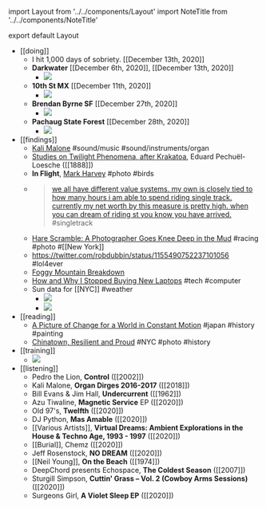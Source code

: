 import Layout from '../../components/Layout'
import NoteTitle from '../../components/NoteTitle'

export default Layout

<NoteTitle date="2021-01-01" title="December 2020" />

- [[doing]]
  - I hit 1,000 days of sobriety. [[December 13th, 2020]]
  - **Darkwater** [[December 6th, 2020]], [[December 13th, 2020]]
    - ![](https://firebasestorage.googleapis.com/v0/b/firescript-577a2.appspot.com/o/imgs%2Fapp%2Faxelav%2F1z_Fna9j01.jpg?alt=media&token=33b4a565-a895-4573-8ab9-234c7d79fdff)
  - **10th St MX** [[December 11th, 2020]]
    - ![](https://firebasestorage.googleapis.com/v0/b/firescript-577a2.appspot.com/o/imgs%2Fapp%2Faxelav%2FXd_4Kau49A.jpg?alt=media&token=07b6e54b-a8ad-4733-bad7-cbe2bc3bfac2)
  - **Brendan Byrne SF** [[December 27th, 2020]]
    - ![](https://firebasestorage.googleapis.com/v0/b/firescript-577a2.appspot.com/o/imgs%2Fapp%2Faxelav%2Fse1Ryt1I41.jpg?alt=media&token=f45c0648-b953-4e18-ba5c-56afd4e14e85)
  - **Pachaug State Forest** [[December 28th, 2020]]
    - ![](https://firebasestorage.googleapis.com/v0/b/firescript-577a2.appspot.com/o/imgs%2Fapp%2Faxelav%2FAnUGyyh_Yv.jpg?alt=media&token=618c00f6-089b-4987-892f-7d2dd7af1973)
- [[findings]]
  - [Kali Malone](https://kalimalone.com/) #sound/music #sound/instruments/organ
  - [Studies on Twilight Phenomena, after Krakatoa](https://publicdomainreview.org/collection/studies-on-twilight-phenomena-after-krakatoa), Eduard Pechuël-Loesche ([[1888]])
  - **In Flight**, [Mark Harvey](https://shop.mark-harvey.com/collections/in-flight) #photo #birds
  - > [we all have different value systems. my own is closely tied to how many hours i am able to spend riding single track. currently my net worth by this measure is pretty high. when you can dream of riding st you know you have arrived.](https://advrider.com/f/threads/the-ktm300-thread.540791/page-1694#post-41366114) #singletrack
  - [Hare Scramble: A Photographer Goes Knee Deep in the Mud](https://www.nytimes.com/2020/12/19/opinion/sunday/hare-scramble-race.html) #racing #photo #[[New York]]
  - https://twitter.com/robdubbin/status/1155490752237101056 #lol4ever
  - [Foggy Mountain Breakdown](https://earthobservatory.nasa.gov/images/147651/foggy-mountain-breakdown)
  - [How and Why I Stopped Buying New Laptops](https://lobste.rs/s/a5zy3w/how_why_i_stopped_buying_new_laptops) #tech #computer
  - Sun data for [[NYC]] #weather
    - ![](https://firebasestorage.googleapis.com/v0/b/firescript-577a2.appspot.com/o/imgs%2Fapp%2Faxelav%2F9ATrGPVKS3.jpeg?alt=media&token=d8034cfa-e6fb-44c0-88ab-beffd363438a)
    - ![](https://firebasestorage.googleapis.com/v0/b/firescript-577a2.appspot.com/o/imgs%2Fapp%2Faxelav%2FEAuJv8jyOK.jpeg?alt=media&token=bb2784df-c4bd-4e52-9ac7-aceddc983a80)
- [[reading]]
  - [A Picture of Change for a World in Constant Motion](https://www.nytimes.com/interactive/2020/08/07/arts/design/hokusai-fuji.html) #japan #history #painting
  - [Chinatown, Resilient and Proud](https://www.nytimes.com/interactive/2020/12/02/arts/design/chinatown-virtual-walk-tour.html) #NYC #photo #history
- [[training]]
  - ![](https://firebasestorage.googleapis.com/v0/b/firescript-577a2.appspot.com/o/imgs%2Fapp%2Faxelav%2FdX3i1KFJ9f.jpg?alt=media&token=562d6901-e7da-411d-8602-26c07ace2aa9)
- [[listening]]
  - Pedro the Lion, **Control** ([[2002]])
  - Kali Malone, **Organ Dirges 2016-2017** ([[2018]])
  - Bill Evans & Jim Hall, **Undercurrent** ([[1962]])
  - Azu Tiwaline, **Magnetic Service** EP ([[2020]])
  - Old 97's, **Twelfth** ([[2020]])
  - DJ Python, **Mas Amable** ([[2020]])
  - [[Various Artists]], **Virtual Dreams: Ambient Explorations in the House & Techno Age, 1993 - 1997** ([[2020]])
  - [[Burial]], Chemz ([[2020]])
  - Jeff Rosenstock, **NO DREAM** ([[2020]])
  - [[Neil Young]], **On the Beach** ([[1974]])
  - DeepChord presents Echospace, **The Coldest Season** ([[2007]])
  - Sturgill Simpson, **Cuttin' Grass – Vol. 2 (Cowboy Arms Sessions)** ([[2020]])
  - Surgeons Girl, **A Violet Sleep EP** ([[2020]])
